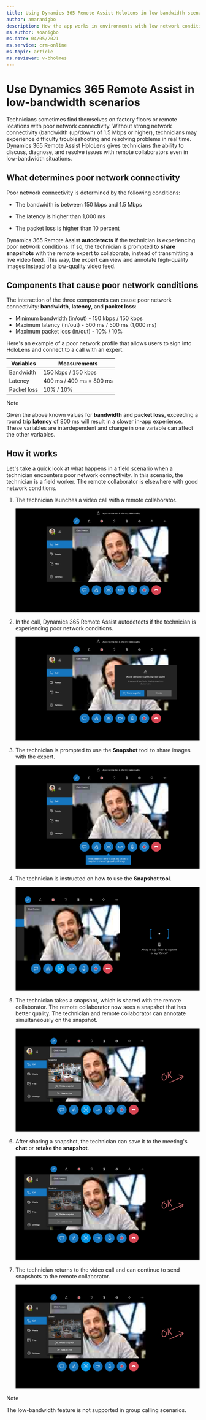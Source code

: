 ```yaml
---
title: Using Dynamics 365 Remote Assist HoloLens in low bandwidth scenarios
author: amaranigbo
description: How the app works in environments with low network conditions 
ms.author: soanigbo
ms.date: 04/05/2021
ms.service: crm-online
ms.topic: article
ms.reviewer: v-bholmes
---
```


# Use Dynamics 365 Remote Assist in low-bandwidth scenarios

Technicians sometimes find themselves on factory floors or remote locations with poor network connectivity. Without strong network connectivity (bandwidth (up/down) of 1.5 Mbps or higher), technicians may experience difficulty troubleshooting and resolving problems in real time. Dynamics 365 Remote Assist HoloLens gives technicians the ability to discuss, diagnose, and resolve issues with remote collaborators even in low-bandwidth situations.

## What determines poor network connectivity 

Poor network connectivity is determined by the following conditions: 

- The bandwidth is between 150 kbps and 1.5 Mbps

- The latency is higher than 1,000 ms

- The packet loss is higher than 10 percent

Dynamics 365 Remote Assist **autodetects** if the technician is experiencing poor network conditions. If so, the technician is prompted to **share snapshots** with the remote expert to collaborate, instead of transmitting a live video feed. This way, the expert can view and annotate high-quality images instead of a low-quality video feed.

## Components that cause poor network conditions
	
The interaction of the three components can cause poor network connectivity: **bandwidth**, **latency**, and **packet loss**:

- Minimum bandwidth (in/out) - 150 kbps / 150 kbps
- Maximum latency (in/out) - 500 ms / 500 ms (1,000 ms) 
- Maximum packet loss (in/out) - 10% / 10%  

Here's an example of a poor network profile that allows users to sign into HoloLens and connect to a call with an expert.
    
| Variables  | Measurements |
| ------------- | ------------- |
| Bandwidth  | 150 kbps / 150 kbps  |
| Latency  | 400 ms / 400 ms = 800 ms  |
| Packet loss  | 10% / 10%  |

> [!NOTE]
> Given the above known values for **bandwidth** and **packet loss**, exceeding a round trip **latency** of 800 ms will result in a slower in-app experience. These variables are interdependent and change in one variable can affect the other variables. 

## How it works

Let's take a quick look at what happens in a field scenario when a technician encounters poor network connectivity. In this scenario, the technician is a field worker. The  remote collaborator is elsewhere with good network conditions. 

1. The technician launches a video call with a remote collaborator.

    ![Screenshot of Dynamics 365 Remote Assist on HoloLens, launching a call.](./media/03.14-call-snapshot-poor-connection.png "Launch Call") 

2. In the call, Dynamics 365 Remote Assist autodetects if the technician is experiencing poor network conditions. 

    ![Screenshot of Dynamics 365 Remote Assist on HoloLens, showing a low-quality image in the chat window because of poor network conditions](./media/03.15-call-snapshot-poor-connection-message.png "Detection") 

3. The technician is prompted to use the **Snapshot** tool to share images with the expert.

    ![Screenshot of Dynamics 365 Remote Assist on HoloLens, showing the Poor Network notification and the Share Snapshot option on the HoloLens device screen.](./media/03.16-call-snapshot-poor-connection-tip.png "Share") 

4. The technician is instructed on how to use the **Snapshot tool**.

    ![Screenshots of Dynamics 365 Remote Assist on HoloLens , showing the tooltip on HoloLens that prompts the technician to share a snapshot.](./media/03.17-call-snapshot-camera.png "Tool Tip") 
 
5. The technician takes a snapshot, which is shared with the remote collaborator. The remote collaborator now sees a snapshot that has better quality. The technician and remote collaborator can annotate simultaneously on the snapshot.

    ![Screenshot of Dynamics 365 Remote Assist on HoloLens, showing the snapshot is sent.](./media/03.23-call-snapshot-sent.png "Snapshot sent")  

6. After sharing a snapshot, the technician can save it to the meeting's **chat** or **retake the snapshot**.

    ![Screenshot of Dynamics 365 on HoloLens, showing the option to either save or retake snapshot on HoloLens.](./media/03.24-call-snapshot-re-sending.png "Photo Gallery") 

7. The technician returns to the video call and can continue to send snapshots to the remote collaborator.

    ![Screenshot of Dynamics 365 Remote Assist on HoloLens showing the return to video call.](./media/03.25-call-snapshot-saved-to-chat.png "Video Feed") 

> [!NOTE]
> The low-bandwidth feature is not supported in group calling scenarios. 
